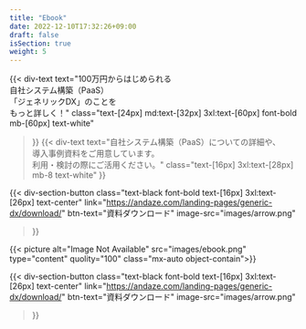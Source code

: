```yaml
---
title: "Ebook"
date: 2022-12-10T17:32:26+09:00
draft: false
isSection: true
weight: 5
---
```


<div class="py-10 lg:py-20 px-2 lg:px-0 lg:w-11/12 mx-auto flex flex-col md:flex-row gap-x-32 md:gap-x-16 relative z-50">

<div>

{{< div-text
    text="100万円からはじめられる<br class='hidden lg:block'>自社システム構築（PaaS）<br class='hidden lg:block'>「ジェネリックDX」のことを<br class='hidden lg:block'>もっと詳しく！"
    class="text-[24px] md:text-[32px] 3xl:text-[60px] font-bold mb-[60px] text-white"
>}}
{{< div-text
    text="自社システム構築（PaaS）についての詳細や、<br>導入事例資料をご用意しています。<br>利用・検討の際にご活用ください。"
    class="text-[16px] 3xl:text-[28px] mb-8 text-white"
>}}

<div class="hidden md:block">

{{< div-section-button 
    class="text-black font-bold text-[16px] 3xl:text-[26px] text-center"
    link="https://andaze.com/landing-pages/generic-dx/download/"
    btn-text="資料ダウンロード"
    image-src="images/arrow.png"
>}}

</div>

</div>

<div class="w-[335px] h-[502px] shrink-0">

{{< picture alt="Image Not Available" src="images/ebook.png" type="content" quolity="100" class="mx-auto object-contain">}}

</div>

<div class="md:hidden">

{{< div-section-button 
    class="text-black font-bold text-[16px] 3xl:text-[26px] text-center"
    link="https://andaze.com/landing-pages/generic-dx/download/"
    btn-text="資料ダウンロード"
    image-src="images/arrow.png"
>}}

</div>

</div>
